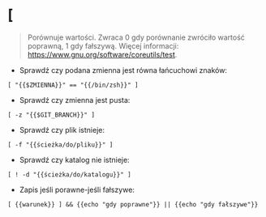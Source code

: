 # [

> Porównuje wartości.
> Zwraca 0 gdy porównanie zwróciło wartość poprawną, 1 gdy fałszywą.
> Więcej informacji: <https://www.gnu.org/software/coreutils/test>.

- Sprawdź czy podana zmienna jest równa łańcuchowi znaków:

`[ "{{$ZMIENNA}}" == "{{/bin/zsh}}" ]`

- Sprawdź czy zmienna jest pusta:

`[ -z "{{$GIT_BRANCH}}" ]`

- Sprawdź czy plik istnieje:

`[ -f "{{ścieżka/do/pliku}}" ]`

- Sprawdź czy katalog nie istnieje:

`[ ! -d "{{ścieżka/do/katalogu}}" ]`

- Zapis jeśli porawne-jeśli fałszywe:

`[ {{warunek}} ] && {{echo "gdy poprawne"}} || {{echo "gdy fałszywe"}}`
